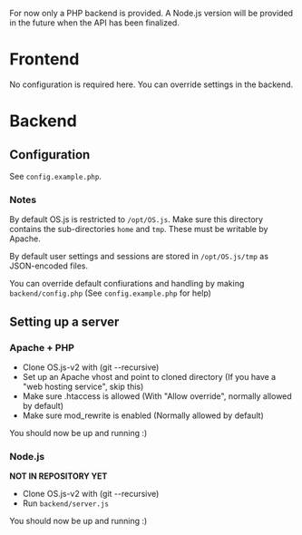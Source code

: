For now only a PHP backend is provided. A Node.js version will be provided in the future
when the API has been finalized.

# Frontend
No configuration is required here. You can override settings in the backend.

# Backend

## Configuration
See `config.example.php`.

### Notes
By default OS.js is restricted to `/opt/OS.js`.
Make sure this directory contains the sub-directories `home` and `tmp`. These must be writable by Apache.

By default user settings and sessions are stored in `/opt/OS.js/tmp` as JSON-encoded files.

You can override default confiurations and handling by making `backend/config.php` (See `config.example.php` for help)

## Setting up a server

### Apache + PHP
* Clone OS.js-v2 with (git --recursive)
* Set up an Apache vhost and point to cloned directory (If you have a "web hosting service", skip this)
* Make sure .htaccess is allowed (With "Allow override", normally allowed by default)
* Make sure mod_rewrite is enabled (Normally allowed by default)

You should now be up and running :)

### Node.js
**NOT IN REPOSITORY YET**
* Clone OS.js-v2 with (git --recursive)
* Run `backend/server.js`

You should now be up and running :)
